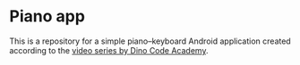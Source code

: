 <h1>Piano app</h1>

<p>This is a repository for a simple piano–keyboard Android application created according to the <a href="https://www.youtube.com/playlist?list=PLBcjj47fhbjV-mybrvy0Do0nZECzi46ry">video series by Dino Code Academy</a>.</p>
